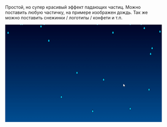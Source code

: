 Простой, но супер красивый эффект падающих частиц.
Можно поставить любую частичку, на примере изображен дождь.
Так же можно поставить снежинки / логотипы / конфети и т.п.


![rain](img/particles.gif)
